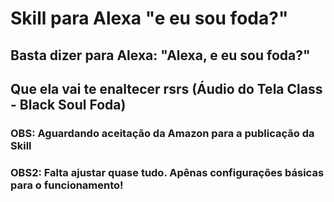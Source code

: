 # Skill para Alexa "e eu sou foda?"

## Basta dizer para Alexa: "Alexa, e eu sou foda?"
## Que ela vai te enaltecer rsrs (Áudio do Tela Class - Black Soul Foda)
### OBS: Aguardando aceitação da Amazon para a publicação da Skill
### OBS2: Falta ajustar quase tudo. Apênas configurações básicas para o funcionamento!
